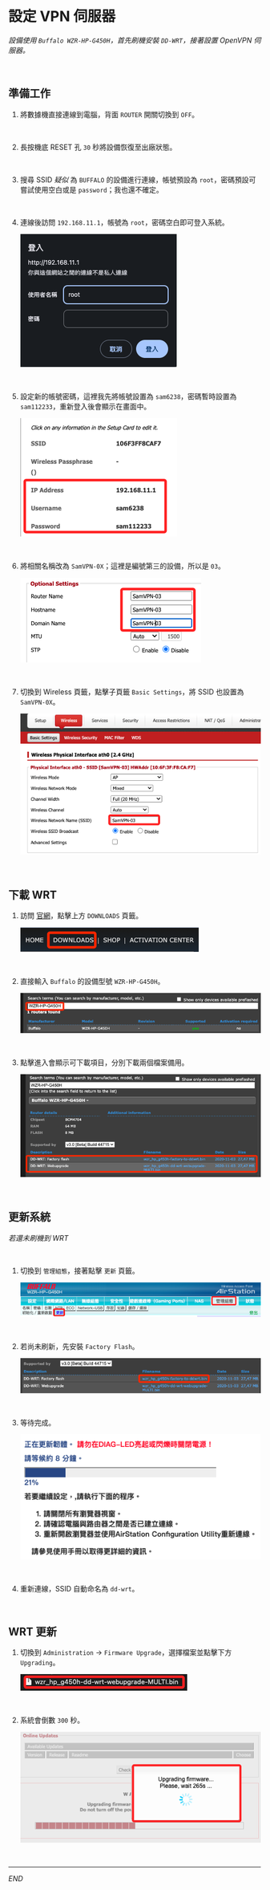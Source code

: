 # 設定 VPN 伺服器

_設備使用 `Buffalo WZR-HP-G450H`，首先刷機安裝 `DD-WRT`，接著設置 OpenVPN 伺服器。_

<br>

## 準備工作

1. 將數據機直接連線到電腦，背面 `ROUTER` 開關切換到 `OFF`。

<br>

2. 長按機底 RESET 孔 `30` 秒將設備恢復至出廠狀態。

<br>

3. 搜尋 SSID _疑似_ 為 `BUFFALO` 的設備進行連線，帳號預設為 `root`，密碼預設可嘗試使用空白或是 `password`；我也還不確定。

<br>

4. 連線後訪問 `192.168.11.1`，帳號為 `root`，密碼空白即可登入系統。

    ![](images/img_11.png)

<br>

5. 設定新的帳號密碼，這裡我先將帳號設置為 `sam6238`，密碼暫時設置為 `sam112233`，重新登入後會顯示在畫面中。

    ![](images/img_15.png)

<br>

6. 將相關名稱改為 `SamVPN-0X`；這裡是編號第三的設備，所以是 `03`。

    ![](images/img_16.png)

<br>

7. 切換到 Wireless 頁籤，點擊子頁籤 `Basic Settings`，將 SSID 也設置為 `SamVPN-0X`。

    ![](images/img_17.png)

<br>

## 下載 WRT

1. 訪問 [官網](https://dd-wrt.com/)，點擊上方 `DOWNLOADS` 頁籤。

    ![](images/img_08.png)

<br>

2. 直接輸入 `Buffalo` 的設備型號 `WZR-HP-G450H`。

    ![](images/img_09.png)

<br>

3. 點擊進入會顯示可下載項目，分別下載兩個檔案備用。

    ![](images/img_10.png)

<br>

## 更新系統

_若還未刷機到 WRT_

<br>

1. 切換到 `管理組態`，接著點擊 `更新` 頁籤。

    ![](images/img_12.png)

<br>

2. 若尚未刷新，先安裝 `Factory Flash`。

    ![](images/img_13.png)

<br>

3. 等待完成。

    ![](images/img_14.png)

<br>

4. 重新連線，SSID 自動命名為 `dd-wrt`。

<br>

## WRT 更新

1. 切換到 `Administration` -> `Firmware Upgrade`，選擇檔案並點擊下方 `Upgrading`。

    ![](images/img_18.png)

<br>

2. 系統會倒數 `300` 秒。

    ![](images/img_19.png)

<br>

___

_END_